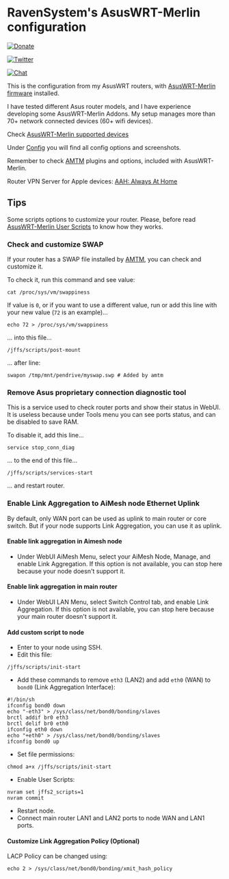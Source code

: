# RavenSystem's AsusWRT-Merlin configuration

[![Donate](https://img.shields.io/badge/donate-PayPal-blue.svg)](https://paypal.me/ravensystem)

[![Twitter](https://img.shields.io/twitter/follow/RavenSystem.svg?style=social)](https://twitter.com/RavenSystem)

[![Chat](https://img.shields.io/discord/594630635696553994?style=social)](https://discord.gg/v8hyxj2)

This is the configuration from my AsusWRT routers, with [AsusWRT-Merlin firmware](https://www.asuswrt-merlin.net) installed.

I have tested different Asus router models, and I have experience developing some AsusWRT-Merlin Addons. My setup manages more than 70+ network connected devices (60+ wifi devices).

Check [AsusWRT-Merlin supported devices](https://github.com/RMerl/asuswrt-merlin.ng/wiki/Supported-Devices)

Under [Config](Config#main-router-configuration) you will find all config options and screenshots.

Remember to check [AMTM](https://diversion.ch) plugins and options, included with AsusWRT-Merlin.

Router VPN Server for Apple devices: [AAH: Always At Home](https://github.com/RavenSystem/AlwaysAtHome)

## Tips

Some scripts options to customize your router. Please, before read [AsusWRT-Merlin User Scripts](https://github.com/RMerl/asuswrt-merlin.ng/wiki/User-scripts) to know how they works.

### Check and customize SWAP

If your router has a SWAP file installed by [AMTM](https://diversion.ch), you can check and customize it.

To check it, run this command and see value:
```shell
cat /proc/sys/vm/swappiness
```

If value is `0`, or if you want to use a different value, run or add this line with your new value (`72` is an example)...
```shell
echo 72 > /proc/sys/vm/swappiness
```

... into this file...
```shell
/jffs/scripts/post-mount
```

... after line:
```shell
swapon /tmp/mnt/pendrive/myswap.swp # Added by amtm
```

### Remove Asus proprietary connection diagnostic tool

This is a service used to check router ports and show their status in WebUI. It is useless because under Tools menu you can see ports status, and can be disabled to save RAM.

To disable it, add this line...
```shell
service stop_conn_diag
```

... to the end of this file...
```shell
/jffs/scripts/services-start
```

... and restart router.

### Enable Link Aggregation to AiMesh node Ethernet Uplink

By default, only WAN port can be used as uplink to main router or core switch. But if your node supports Link Aggregation, you can use it as uplink.

#### Enable link aggregation in Aimesh node
- Under WebUI AiMesh Menu, select your AiMesh Node, Manage, and enable Link Aggregation. If this option is not available, you can stop here because your node doesn't support it.

#### Enable link aggregation in main router
- Under WebUI LAN Menu, select Switch Control tab, and enable Link Aggregation. If this option is not available, you can stop here because your main router doesn't support it.

#### Add custom script to node
- Enter to your node using SSH.
- Edit this file:
```shell
/jffs/scripts/init-start
```

- Add these commands to remove `eth3` (LAN2) and add `eth0` (WAN) to `bond0` (Link Aggregation Interface):
```shell
#!/bin/sh
ifconfig bond0 down
echo "-eth3" > /sys/class/net/bond0/bonding/slaves
brctl addif br0 eth3
brctl delif br0 eth0
ifconfig eth0 down
echo "+eth0" > /sys/class/net/bond0/bonding/slaves
ifconfig bond0 up
```

- Set file permissions:
```shell
chmod a+x /jffs/scripts/init-start
```

- Enable User Scripts:
```shell
nvram set jffs2_scripts=1
nvram commit
```

- Restart node.
- Connect main router LAN1 and LAN2 ports to node WAN and LAN1 ports.

#### Customize Link Aggregation Policy (Optional)

LACP Policy can be changed using:
```shell
echo 2 > /sys/class/net/bond0/bonding/xmit_hash_policy
```
